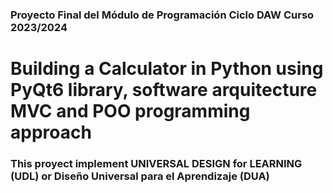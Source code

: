 ### Proyecto Final del Módulo de Programación Ciclo DAW Curso 2023/2024
# Building a Calculator in Python using PyQt6 library, software arquitecture MVC and POO programming approach
### This proyect implement UNIVERSAL DESIGN for LEARNING (UDL) or Diseño Universal para el Aprendizaje (DUA)
